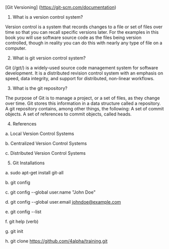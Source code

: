 [Git Versioning] (https://git-scm.com/documentation)

1. What is a version control system?

Version control is a system that records changes to a file or set of files over time so that you can recall specific versions later. For the examples in this book you will use software source code as the files being version controlled, though in reality you can do this with nearly any type of file on a computer.

2. What is git version control system?

Git (/ɡɪt/) is a widely-used source code management system for software development. It is a distributed revision control system with an emphasis on speed, data integrity, and support for distributed, non-linear workflows.

3. What is the git repository?

The purpose of Git is to manage a project, or a set of files, as they change over time. Git stores this information in a data structure called a repository. A git repository contains, among other things, the following: A set of commit objects. A set of references to commit objects, called heads.

4. References

a. Local Version Control Systems

b. Centralized Version Control Systems

c. Distributed Version Control Systems

5. Git Installations

a. sudo apt-get install git-all

b. git config

c. git config --global user.name "John Doe"

d. git config --global user.email johndoe@example.com

e. git config --list

f. git help (verb)

g. git init

h. git clone https://github.com/4alpha/training.git



